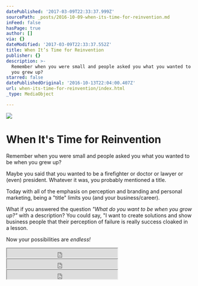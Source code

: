 ```yaml
---
datePublished: '2017-03-09T22:33:37.999Z'
sourcePath: _posts/2016-10-09-when-its-time-for-reinvention.md
inFeed: false
hasPage: true
author: []
via: {}
dateModified: '2017-03-09T22:33:37.552Z'
title: When It’s Time for Reinvention
publisher: {}
description: >-
  Remember when you were small and people asked you what you wanted to be when
  you grew up?
starred: false
datePublishedOriginal: '2016-10-13T22:04:00.407Z'
url: when-its-time-for-reinvention/index.html
_type: MediaObject

---
```

![](https://the-grid-user-content.s3-us-west-2.amazonaws.com/52956ff3-1c41-428c-9482-666883124c91.png)

# **When It's Time for Reinvention**

Remember when you were small and people asked you what you wanted to be when you grew up?

Maybe you said that you wanted to be a firefighter or doctor or lawyer or (even) president. Whatever it was, you probably mentioned a title.

Today with all of the emphasis on perception and branding and personal marketing, being a "title" limits you (and your business/career).

What if you answered the question _"What do you want to be when you grow up?"_ with a description? You could say, "I want to create solutions and show business people that their perception of failure is really success cloaked in a lesson.

Now your possibilities are _endless!_

<iframe src="https://the-grid.github.io/ed-userhtml/?g=eJwtUMFugzAM_RUUqdwoBVQq0abTLpN2370KYJpowY6c0Ih9_cKY5IPfs9_zk29mYjVD5nmQQofgfFeWMcbjpAboib6PA82ls8vToC-9VgyPfgmB8Oi0e9MMk9xkh-b9UH-kGkED8rrJEooJFCb4IpgZiom4YDD4AgyGMM1zq1Zagtwtc29-QPpZWZvP1BsLjz2eDLxArpz7HOX5fGmq9nypqvrUVHUezRi0bE-5BvPUQdYnke2caFP7z4qN9mG1IEVPPAJ3SAhXegFPlmKnzTgCpp2ByVqDTymQRPZ3fhdIkSxSNIpfrNC79AocVim2bOJ-K_eo919wdnaR" height="25" style=""></iframe>

<iframe src="https://the-grid.github.io/ed-userhtml/?g=eJw9jrEOgkAQRHu_4rL9sT0BehsbYm02sMrisVzuFpS_l4ixmskkb2aq3CWJ5nLqakCMgew-p6kIok_uRYtunnCXMYOzLXINxm_DkVY6SGhcIH2UjvV2bSs80uZU_YoP6HzBdqDE4Hoy8ksKNQxmsUTseWBN23fotVsvlr3JxH4_4hOLrqwmsyI0__oPXMFBFQ" height="25" style=""></iframe>

<iframe src="https://the-grid.github.io/ed-userhtml/?g=eJxNjkEOwiAURK9C2FO2xgB6CPfmS38tpoWGPw16ezG6cDuTefMcqbny5PUMbHK0Fi0BXIdYVpsyOKNHzDhJrMz5mmll39OWBAvjqVVcSMTr39CsvUwlm9sOlKzVSCAjc2kmlj3D64kWYR0uH6pCUec_mrMUXH9KGxTJK0clNXpt7bYQplLX4d-vpfHOkOEh3WKmKtzxOyZz0MHZLya8AVVdUyc" height="25" style=""></iframe>